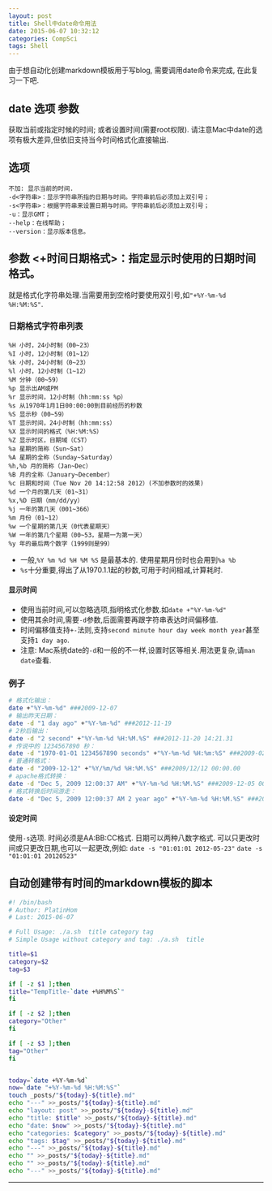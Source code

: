 ```yaml
---
layout: post
title: Shell中date命令用法
date: 2015-06-07 10:32:12
categories: CompSci
tags: Shell
---
```


由于想自动化创建markdown模板用于写blog, 需要调用date命令来完成, 在此复习一下吧.

## date 选项 参数
获取当前或指定时候的时间; 或者设置时间(需要root权限). 请注意Mac中date的选项有极大差异,但依旧支持当今时间格式化直接输出.

## 选项
~~~~
不加: 显示当前的时间.
-d<字符串>：显示字符串所指的日期与时间。字符串前后必须加上双引号； 
-s<字符串>：根据字符串来设置日期与时间。字符串前后必须加上双引号； 
-u：显示GMT； 
--help：在线帮助； 
--version：显示版本信息。
~~~~

## 参数 <+时间日期格式>：指定显示时使用的日期时间格式。
就是格式化字符串处理.当需要用到空格时要使用双引号,如`"+%Y-%m-%d %H:%M:%S"`.

### 日期格式字符串列表
~~~~
%H 小时，24小时制（00~23） 
%I 小时，12小时制（01~12） 
%k 小时，24小时制（0~23） 
%l 小时，12小时制（1~12） 
%M 分钟（00~59） 
%p 显示出AM或PM 
%r 显示时间，12小时制（hh:mm:ss %p） 
%s 从1970年1月1日00:00:00到目前经历的秒数 
%S 显示秒（00~59） 
%T 显示时间，24小时制（hh:mm:ss） 
%X 显示时间的格式（%H:%M:%S） 
%Z 显示时区，日期域（CST） 
%a 星期的简称（Sun~Sat） 
%A 星期的全称（Sunday~Saturday） 
%h,%b 月的简称（Jan~Dec） 
%B 月的全称（January~December） 
%c 日期和时间（Tue Nov 20 14:12:58 2012）(不加参数时的效果) 
%d 一个月的第几天（01~31） 
%x,%D 日期（mm/dd/yy） 
%j 一年的第几天（001~366） 
%m 月份（01~12） 
%w 一个星期的第几天（0代表星期天） 
%W 一年的第几个星期（00~53，星期一为第一天） 
%y 年的最后两个数字（1999则是99）
~~~~

- 一般,`%Y %m %d %H %M %S` 是最基本的. 使用星期月份时也会用到`%a %b`
- `%s`十分重要,得出了从1970.1.1起的秒数,可用于时间相减,计算耗时.

#### 显示时间
- 使用当前时间,可以忽略选项,指明格式化参数.如`date +"%Y-%m-%d"`
- 使用其余时间,需要`-d`参数,后面需要再跟字符串表达时间偏移值.
- 时间偏移值支持`+-`法则,支持`second minute hour day week month year`甚至支持`1 day ago`.
- 注意: Mac系统date的`-d`和一般的不一样,设置时区等相关.用法更复杂,请`man date`查看.

### 例子

~~~~ bash
# 格式化输出： 
date +"%Y-%m-%d" ###2009-12-07 
# 输出昨天日期： 
date -d "1 day ago" +"%Y-%m-%d" ###2012-11-19 
# 2秒后输出： 
date -d "2 second" +"%Y-%m-%d %H:%M.%S" ###2012-11-20 14:21.31 
# 传说中的 1234567890 秒： 
date -d "1970-01-01 1234567890 seconds" +"%Y-%m-%d %H:%m:%S" ###2009-02-13 23:02:30 
# 普通转格式： 
date -d "2009-12-12" +"%Y/%m/%d %H:%M.%S" ###2009/12/12 00:00.00 
# apache格式转换： 
date -d "Dec 5, 2009 12:00:37 AM" +"%Y-%m-%d %H:%M.%S" ###2009-12-05 00:00.37 
# 格式转换后时间游走： 
date -d "Dec 5, 2009 12:00:37 AM 2 year ago" +"%Y-%m-%d %H:%M.%S" ###2007-12-05 00:00.37
~~~~

#### 设定时间
使用`-s`选项. 时间必须是AA:BB:CC格式. 日期可以两种八数字格式. 可以只更改时间或只更改日期,也可以一起更改,例如:
`date -s "01:01:01 2012-05-23"`
`date -s "01:01:01 20120523"`

## 自动创建带有时间的markdown模板的脚本
~~~~ bash
#! /bin/bash
# Author: PlatinHom
# Last: 2015-06-07

# Full Usage: ./a.sh  title category tag
# Simple Usage without category and tag: ./a.sh  title

title=$1
category=$2
tag=$3

if [ -z $1 ];then
title="TempTitle-`date +%H%M%S`"
fi

if [ -z $2 ];then
category="Other"
fi

if [ -z $3 ];then
tag="Other"
fi


today=`date +%Y-%m-%d`
now=`date "+%Y-%m-%d %H:%M:%S"` 
touch _posts/"${today}-${title}.md"
echo "---" >>_posts/"${today}-${title}.md"
echo "layout: post" >>_posts/"${today}-${title}.md"
echo "title: $title" >>_posts/"${today}-${title}.md"
echo "date: $now" >>_posts/"${today}-${title}.md"
echo "categories: $category" >>_posts/"${today}-${title}.md"
echo "tags: $tag" >>_posts/"${today}-${title}.md"
echo "---" >>_posts/"${today}-${title}.md"
echo "" >>_posts/"${today}-${title}.md"
echo "" >>_posts/"${today}-${title}.md"
echo "---" >>_posts/"${today}-${title}.md"
~~~~

---
